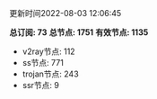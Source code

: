 更新时间2022-08-03 12:06:45

**总订阅: 73**
**总节点: 1751**
**有效节点: 1135**
- v2ray节点: 112
- ss节点: 771
- trojan节点: 243
- ssr节点: 9
